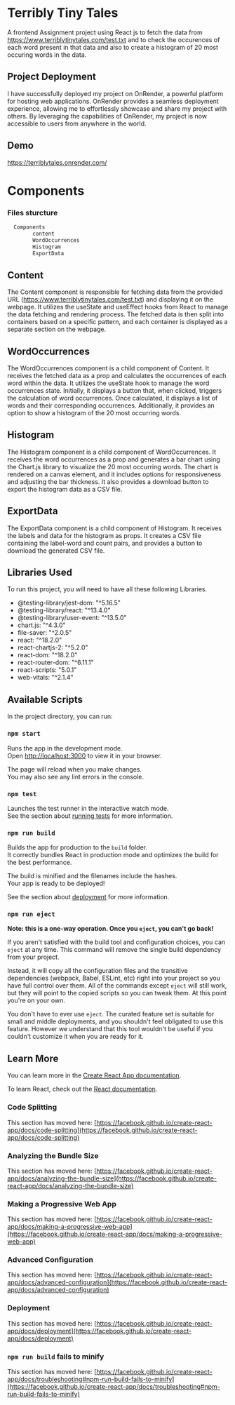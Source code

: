 
# Terribly Tiny Tales

A frontend Assignment project using React js to fetch the data from  https://www.terriblytinytales.com/test.txt and to check the occurences of each word present in that data and also to create a histogram of 20 most occuring words in the data. 


## Project Deployment

I have successfully deployed my project on OnRender, a powerful platform for hosting web applications. OnRender provides a seamless deployment experience, allowing me to effortlessly showcase and share my project with others. By leveraging the capabilities of OnRender, my project is now accessible to users from anywhere in the world. 
## Demo

https://terriblytales.onrender.com/


# Components

### Files sturcture 
```bash
  Components
        content
        WordOccurrences
        Histogram
        ExportData
```
## Content
The Content component is responsible for fetching data from the provided URL (https://www.terriblytinytales.com/test.txt) and displaying it on the webpage. It utilizes the useState and useEffect hooks from React to manage the data fetching and rendering process. The fetched data is then split into containers based on a specific pattern, and each container is displayed as a separate section on the webpage.

## WordOccurrences
The WordOccurrences component is a child component of Content. It receives the fetched data as a prop and calculates the occurrences of each word within the data. It utilizes the useState hook to manage the word occurrences state. Initially, it displays a button that, when clicked, triggers the calculation of word occurrences. Once calculated, it displays a list of words and their corresponding occurrences. Additionally, it provides an option to show a histogram of the 20 most occurring words.

## Histogram
The Histogram component is a child component of WordOccurrences. It receives the word occurrences as a prop and generates a bar chart using the Chart.js library to visualize the 20 most occurring words. The chart is rendered on a canvas element, and it includes options for responsiveness and adjusting the bar thickness. It also provides a download button to export the histogram data as a CSV file.

## ExportData
The ExportData component is a child component of Histogram. It receives the labels and data for the histogram as props. It creates a CSV file containing the label-word and count pairs, and provides a button to download the generated CSV file.





## Libraries Used
To run this project, you will need to have all these following Libraries.

* @testing-library/jest-dom: "^5.16.5"
* @testing-library/react: "^13.4.0"
* @testing-library/user-event: "^13.5.0"
* chart.js: "^4.3.0"
* file-saver: "^2.0.5"
* react: "^18.2.0"
* react-chartjs-2: "^5.2.0"
* react-dom: "^18.2.0"
* react-router-dom: "^6.11.1"
* react-scripts: "5.0.1"
* web-vitals: "^2.1.4"


## Available Scripts

In the project directory, you can run:

### `npm start`

Runs the app in the development mode.\
Open [http://localhost:3000](http://localhost:3000) to view it in your browser.

The page will reload when you make changes.\
You may also see any lint errors in the console.

### `npm test`

Launches the test runner in the interactive watch mode.\
See the section about [running tests](https://facebook.github.io/create-react-app/docs/running-tests) for more information.

### `npm run build`

Builds the app for production to the `build` folder.\
It correctly bundles React in production mode and optimizes the build for the best performance.

The build is minified and the filenames include the hashes.\
Your app is ready to be deployed!

See the section about [deployment](https://facebook.github.io/create-react-app/docs/deployment) for more information.

### `npm run eject`

**Note: this is a one-way operation. Once you `eject`, you can't go back!**

If you aren't satisfied with the build tool and configuration choices, you can `eject` at any time. This command will remove the single build dependency from your project.

Instead, it will copy all the configuration files and the transitive dependencies (webpack, Babel, ESLint, etc) right into your project so you have full control over them. All of the commands except `eject` will still work, but they will point to the copied scripts so you can tweak them. At this point you're on your own.

You don't have to ever use `eject`. The curated feature set is suitable for small and middle deployments, and you shouldn't feel obligated to use this feature. However we understand that this tool wouldn't be useful if you couldn't customize it when you are ready for it.

## Learn More

You can learn more in the [Create React App documentation](https://facebook.github.io/create-react-app/docs/getting-started).

To learn React, check out the [React documentation](https://reactjs.org/).

### Code Splitting

This section has moved here: [https://facebook.github.io/create-react-app/docs/code-splitting](https://facebook.github.io/create-react-app/docs/code-splitting)

### Analyzing the Bundle Size

This section has moved here: [https://facebook.github.io/create-react-app/docs/analyzing-the-bundle-size](https://facebook.github.io/create-react-app/docs/analyzing-the-bundle-size)

### Making a Progressive Web App

This section has moved here: [https://facebook.github.io/create-react-app/docs/making-a-progressive-web-app](https://facebook.github.io/create-react-app/docs/making-a-progressive-web-app)

### Advanced Configuration

This section has moved here: [https://facebook.github.io/create-react-app/docs/advanced-configuration](https://facebook.github.io/create-react-app/docs/advanced-configuration)

### Deployment

This section has moved here: [https://facebook.github.io/create-react-app/docs/deployment](https://facebook.github.io/create-react-app/docs/deployment)

### `npm run build` fails to minify

This section has moved here: [https://facebook.github.io/create-react-app/docs/troubleshooting#npm-run-build-fails-to-minify](https://facebook.github.io/create-react-app/docs/troubleshooting#npm-run-build-fails-to-minify)
